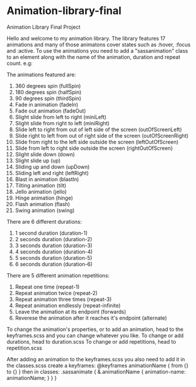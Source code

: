 # Animation-library-final
Animation Library Final Project


Hello and welcome to my animation library.
The library features 17 animations and many of those animatons cover states such as :hover, :focus and :active.
To use the animations you need to add a "sassanimation" class to an element along with the name of the animation, duration and repeat count.
e.g: <p class="sassanimation tilt duration-3 repeat-infinite"></p>
The animations featured are:
1. 360 degrees spin (fullSpin)
2. 180 degrees spin (halfSpin)
3. 90 degrees  spin (thirdSpin)
4. Fade in animation (fadeIn)
5. Fade out animation (fadeOut)
6. Slight slide from left to right (miniLeft)
7. Slight slide from right to left (miniRight)
8. Slide left to right from out of left side of the screen (outOfScreenLeft)
9. Slide right to left from out of right side of the screen (outOfScreenRight)
10. Slide from right to the left side outside the screen (leftOutOfScreen)
11. Slide from left to right side outside the screen (rightOutOfScreen)
12. Slight slide down (down)
13. Slight slide up (up)
14. Sliding up and down (upDown)
15. Sliding left and right (leftRight)
16. Blast in animation (blastIn)
17. Tilting animation (tilt)
18. Jello animation (jello)
19. Hinge animation (hinge)
20. Flash animation (flash)
21. Swing animation (swing)

There are 6 different durations:
1. 1 second duration (duration-1)
2. 2 seconds duration (duration-2)
3. 3 seconds duration (duration-3)
4. 4 seconds duration (duration-4)
5. 5 seconds duration (duration-5)
6. 6 seconds duration (duration-6)

There are 5 different animation repetitions:
1. Repeat one time (repeat-1)
2. Repeat animation twice (repeat-2)
3. Repeat animation three times (repeat-3)
4. Repeat animation endlessly (repeat-infinite)
5. Leave the animation at its endpoint (forwards)
6. Reverese the animation after it reaches it's endpoint (alternate)

To change the animation's properties, or to add an animation, head to the keyframes.scss and you can change whatever you like.
To change or add durations, head to duration.scss
To change or add repetitions, head to repetition.scss

After adding an animation to the keyframes.scss you also need to add it in the classes.scss 
create a keyframes: @keyframes animationName {
from {} 
to {}
}
then in classes:
.sassanimate {
&.animationName {
animation-name: animationName;
}
}
}

